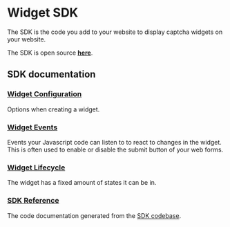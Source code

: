 # Widget SDK

The SDK is the code you add to your website to display captcha widgets on your website.

The SDK is open source [**here**](https://github.com/friendlycaptcha/friendly-captcha-sdk).


## SDK documentation

### [Widget Configuration](./configuration.md)
Options when creating a widget.

### [Widget Events](./events.md)
Events your Javascript code can listen to to react to changes in the widget. This is often used to enable or disable the submit button of your web forms.

### [Widget Lifecycle](./lifecycle.md)
The widget has a fixed amount of states it can be in.

### [SDK Reference](./reference/sdk)
The code documentation generated from the [SDK codebase](https://github.com/friendlycaptcha/friendly-captcha-sdk).
